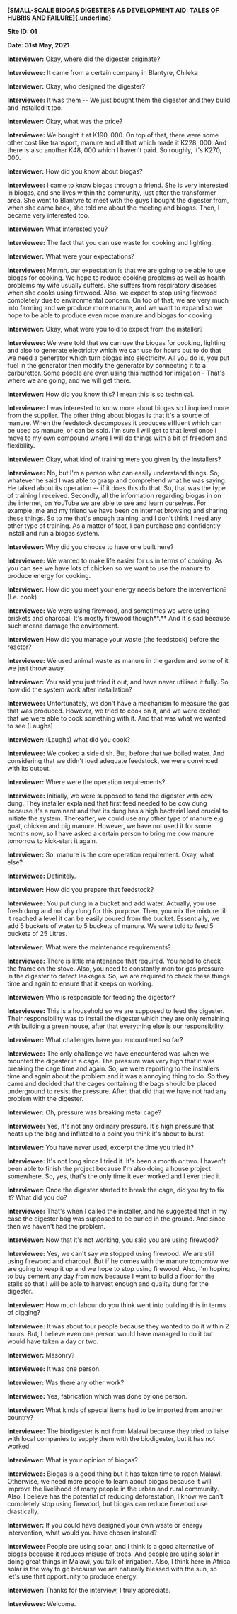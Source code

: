 **[SMALL-SCALE BIOGAS DIGESTERS AS DEVELOPMENT AID: TALES OF HUBRIS AND
FAILURE]{.underline}**

**Site ID: 01**

**Date: 31st May, 2021**

**Interviewer:** Okay, where did the digester originate?

**Interviewee:** It came from a certain company in Blantyre, Chileka

**Interviewer:** Okay, who designed the digester?

**Interviewee:** It was them -- We just bought them the digestor and
they build and installed it too.

**Interviewer:** Okay, what was the price?

**Interviewee:** We bought it at K190, 000. On top of that, there were
some other cost like transport, manure and all that which made it K228,
000. And there is also another K48, 000 which I haven't paid. So
roughly, it's K270, 000.

**Interviewer:** How did you know about biogas?

**Interviewee:** I came to know biogas through a friend. She is very
interested in biogas, and she lives within the community, just after the
transformer area. She went to Blantyre to meet with the guys I bought
the digester from, when she came back, she told me about the meeting and
biogas. Then, I became very interested too.

**Interviewer:** What interested you?

**Interviewee:** The fact that you can use waste for cooking and
lighting.

**Interviewer:** What were your expectations?

**Interviewee:** Mmmh, our expectation is that we are going to be able
to use biogas for cooking. We hope to reduce cooking problems as well as
health problems my wife usually suffers. She suffers from respiratory
diseases when she cooks using firewood. Also, we expect to stop using
firewood completely due to environmental concern. On top of that, we are
very much into farming and we produce more manure, and we want to expand
so we hope to be able to produce even more manure and biogas for cooking

**Interviewer:** Okay, what were you told to expect from the installer?

**Interviewee:** We were told that we can use the biogas for cooking,
lighting and also to generate electricity which we can use for hours but
to do that we need a generator which turn biogas into electricity. All
you do is, you put fuel in the generator then modify the generator by
connecting it to a carburettor. Some people are even using this method
for irrigation - That's where we are going, and we will get there.

**Interviewer:** How did you know this? I mean this is so technical.

**Interviewee:** I was interested to know more about biogas so I
inquired more from the supplier. The other thing about biogas is that
it's a source of manure. When the feedstock decomposes it produces
effluent which can be used as manure, or can be sold. I'm sure I will
get to that level once I move to my own compound where I will do things
with a bit of freedom and flexibility.

**Interviewer:** Okay, what kind of training were you given by the
installers?

**Interviewee:** No, but I'm a person who can easily understand things.
So, whatever he said I was able to grasp and comprehend what he was
saying. He talked about its operation -- if it does this do that. So,
that was the type of training I received. Secondly, all the information
regarding biogas in on the internet, on YouTube we are able to see and
learn ourselves. For example, me and my friend we have been on internet
browsing and sharing these things. So to me that's enough training, and
I don't think I need any other type of training. As a matter of fact, I
can purchase and confidently install and run a biogas system.

**Interviewer:** Why did you choose to have one built here?

**Interviewee:** We wanted to make life easier for us in terms of
cooking. As you can see we have lots of chicken so we want to use the
manure to produce energy for cooking.

**Interviewer:** How did you meet your energy needs before the
intervention? (I.e. cook)

**Interviewee:** We were using firewood, and sometimes we were using
briskets and charcoal. It's mostly firewood though**.** And It\`s sad
because such means damage the environment.

**Interviewer:** How did you manage your waste (the feedstock) before
the reactor?

**Interviewee:** We used animal waste as manure in the garden and some
of it we just throw away.

**Interviewer:** You said you just tried it out, and have never utilised
it fully. So, how did the system work after installation?

**Interviewee:** Unfortunately, we don't have a mechanism to measure the
gas that was produced. However, we tried to cook on it, and we were
excited that we were able to cook something with it. And that was what
we wanted to see (Laughs)

**Interviewer:** (Laughs) what did you cook?

**Interviewee:** We cooked a side dish. But, before that we boiled
water. And considering that we didn't load adequate feedstock, we were
convinced with its output.

**Interviewer:** Where were the operation requirements?

**Interviewee:** Initially, we were supposed to feed the digester with
cow dung. They installer explained that first feed needed to be cow dung
because it's a ruminant and that its dung has a high bacterial load
crucial to initiate the system. Thereafter, we could use any other type
of manure e.g. goat, chicken and pig manure. However, we have not used
it for some months now, so I have asked a certain person to bring me cow
manure tomorrow to kick-start it again.

**Interviewer:** So, manure is the core operation requirement. Okay,
what else?

**Interviewee:** Definitely.

**Interviewer:** How did you prepare that feedstock?

**Interviewee:** You put dung in a bucket and add water. Actually, you
use fresh dung and not dry dung for this purpose. Then, you mix the
mixture till it reached a level it can be easily poured from the bucket.
Essentially, we add 5 buckets of water to 5 buckets of manure. We were
told to feed 5 buckets of 25 Litres.

**Interviewer:** What were the maintenance requirements?

**Interviewee:** There is little maintenance that required. You need to
check the frame on the stove. Also, you need to constantly monitor gas
pressure in the digester to detect leakages. So, we are required to
check these things time and again to ensure that it keeps on working.

**Interviewer:** Who is responsible for feeding the digestor?

**Interviewee:** This is a household so we are supposed to feed the
digester. Their responsibility was to install the digester which they
are only remaining with building a green house, after that everything
else is our responsibility.

**Interviewer:** What challenges have you encountered so far?

**Interviewee:** The only challenge we have encountered was when we
mounted the digester in a cage. The pressure was very high that it was
breaking the cage time and again. So, we were reporting to the
installers time and again about the problem and it was a annoying thing
to do. So they came and decided that the cages containing the bags
should be placed underground to resist the pressure. After, that did
that we have not had any problem with the digester.

**Interviewer:** Oh, pressure was breaking metal cage?

**Interviewee:** Yes, it's not any ordinary pressure. It\`s high
pressure that heats up the bag and inflated to a point you think it's
about to burst.

**Interviewer:** You have never used, excerpt the time you tried it?

**Interviewee:** It's not long since I tried it. It's been a month or
two. I haven't been able to finish the project because I'm also doing a
house project somewhere. So, yes, that's the only time it ever worked
and I ever tried it.

**Interviewer:** Once the digester started to break the cage, did you
try to fix it? What did you do?

**Interviewee:** That's when I called the installer, and he suggested
that in my case the digester bag was supposed to be buried in the
ground. And since then we haven't had the problem.

**Interviewer:** Now that it's not working, you said you are using
firewood?

**Interviewee:** Yes, we can't say we stopped using firewood. We are
still using firewood and charcoal. But if he comes with the manure
tomorrow we are going to keep it up and we hope to stop using firewood.
Also, I'm hoping to buy cement any day from now because I want to build
a floor for the stalls so that I will be able to harvest enough and
quality dung for the digester.

**Interviewer:** How much labour do you think went into building this in
terms of digging?

**Interviewee:** It was about four people because they wanted to do it
within 2 hours. But, I believe even one person would have managed to do
it but would have taken a day or two.

**Interviewer:** Masonry?

**Interviewee:** It was one person.

**Interviewer:** Was there any other work?

**Interviewee:** Yes, fabrication which was done by one person.

**Interviewer:** What kinds of special items had to be imported from
another country?

**Interviewee:** The biodigester is not from Malawi because they tried
to liaise with local companies to supply them with the biodigester, but
it has not worked.

**Interviewer:** What is your opinion of biogas?

**Interviewee:** Biogas is a good thing but it has taken time to reach
Malawi. Otherwise, we need more people to learn about biogas because it
will improve the livelihood of many people in the urban and rural
community. Also, I believe has the potential of reducing deforestation,
I know we can't completely stop using firewood, but biogas can reduce
firewood use drastically.

**Interviewer:** If you could have designed your own waste or energy
intervention, what would you have chosen instead?

**Interviewee:** People are using solar, and I think is a good
alternative of biogas because it reduces misuse of trees. And people are
using solar in doing great things in Malawi, you talk of irrigation.
Also, I think here in Africa solar is the way to go because we are
naturally blessed with the sun, so let's use that opportunity to produce
energy.

**Interviewer:** Thanks for the interview, I truly appreciate.

**Interviewee:** Welcome.
